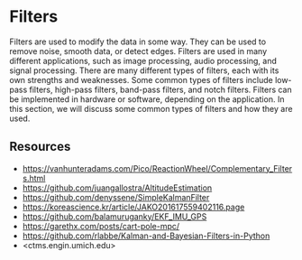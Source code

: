 # Filters

Filters are used to modify the data in some way. They can be used to remove noise, smooth data, or detect edges. Filters are used in many different applications, such as image processing, audio processing, and signal processing. There are many different types of filters, each with its own strengths and weaknesses. Some common types of filters include low-pass filters, high-pass filters, band-pass filters, and notch filters. Filters can be implemented in hardware or software, depending on the application. In this section, we will discuss some common types of filters and how they are used.

<!-- ## Low-Pass Filter -->

## Resources

- <https://vanhunteradams.com/Pico/ReactionWheel/Complementary_Filters.html>
- <https://github.com/juangallostra/AltitudeEstimation>
- <https://github.com/denyssene/SimpleKalmanFilter>
- <https://koreascience.kr/article/JAKO201617559402116.page>
- <https://github.com/balamuruganky/EKF_IMU_GPS>
- <https://garethx.com/posts/cart-pole-mpc/>
- <https://github.com/rlabbe/Kalman-and-Bayesian-Filters-in-Python>
- <ctms.engin.umich.edu>
